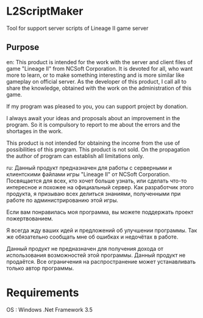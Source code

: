 # L2ScriptMaker
Tool for support server scripts of Lineage II game server

## Purpose

en:
This product is intended for the work with the server and client files of game "Lineage II" from NСSoft Corporation.
It is devoted for all, who want more to learn, or to make something interesting and is more similar like gameplay on official server.
As the developer of this product, I call all to share the knowledge, obtained with the work on the administration of this game.

If my program was pleased to you, you can support project by donation.

I always await your ideas and proposals about an improvement in the program. So it is compulsory to report to me about the errors and the shortages in the work.

This product is not intended for obtaining the income from the use of possibilities of this program.
This product is not sold. On the propagation the author of program can establish all limitations only.

ru:
Данный продукт предназначен для работы с серверными и клиентскими файлами игры "Lineage II" от NCSoft Corporation.
Посвящается для всех, кто хочет больше узнать, или сделать что-то интересное и похожее на официальный сервер.
Как разработчик этого продукта, я призываю всех делиться знаниями, полученными при работе по администрированию этой игры.

Если вам понравилась моя программа, вы можете поддержать проект пожертвованием.

Я всегда жду ваших идей и предложений об улучшении программы. Так же обязательно сообщать мне об ошибках и недочётах в работе.

Данный продукт не предназначен для получения дохода от использования возможностей этой программы.
Данный продукт не продаётся. Все ограничения на распространение может устанавливать только автор программы.

# Requirements

OS : Windows
.Net Framework 3.5
